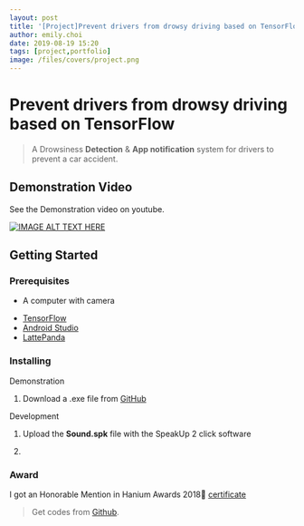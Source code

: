 ```yaml
---
layout: post
title: '[Project]Prevent drivers from drowsy driving based on TensorFlow'
author: emily.choi
date: 2019-08-19 15:20
tags: [project,portfolio]
image: /files/covers/project.png
---
```


# Prevent drivers from drowsy driving based on TensorFlow

> A Drowsiness **Detection** & **App notification** system for drivers to prevent a car accident.

## Demonstration Video

See the Demonstration video on youtube.

[![IMAGE ALT TEXT HERE](https://img.youtube.com/vi/R6F7me2vLsI/0.jpg)](https://youtu.be/R6F7me2vLsI)

## Getting Started

### Prerequisites

- A computer with camera
* [TensorFlow](https://www.tensorflow.org/)
* [Android Studio](https://developer.android.com/studio/?gclid=EAIaIQobChMIuoHf5PHn4gIVhqqWCh1m5Av5EAAYASAAEgJjQ_D_BwE)
* [LattePanda](https://www.lattepanda.com/)


### Installing

Demonstration
1. Download a .exe file from [GitHub](https://github.com/youngchoi2094/arduino-project-SoundDetectWearableDevice)

Development
1. Upload the **Sound.spk** file with the SpeakUp 2 click software

3.

### Award

I got an Honorable Mention in Hanium Awards 2018🥳
[certificate](https://drive.google.com/open?id=1BV2crAAjfSYUvilN3xXdm93rN1RZ2O5x)

> Get codes from [Github](https://github.com/youngchoi2094/tensorflow-project-DrowsinessDetection).
